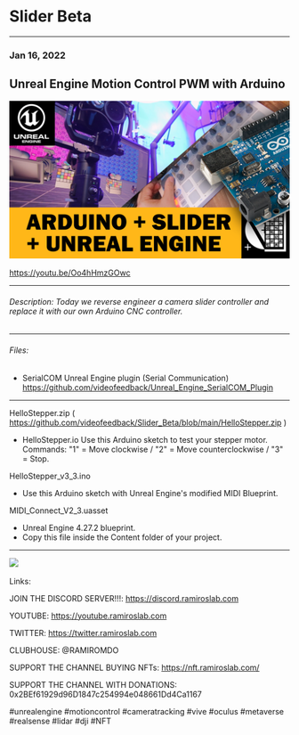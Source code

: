 # Slider Beta

-------------------------------------------------------------------------------------------------------
### Jan 16, 2022
## Unreal Engine Motion Control PWM with Arduino

[![](https://github.com/videofeedback/Slider_Beta/blob/main/CARD-SLIDER-ARDUINO.png)](https://youtu.be/Oo4hHmzGOwc?sub_confirmation=1)

https://youtu.be/Oo4hHmzGOwc


-------------------------------------------------------------------------------------------------------

###### Description: Today we reverse engineer a camera slider controller and replace it with our own Arduino CNC controller. 

-------------------------------------------------------------------------------------------------------
###### Files:

- SerialCOM Unreal Engine plugin (Serial Communication)
https://github.com/videofeedback/Unreal_Engine_SerialCOM_Plugin

-------------------------------------------------------------------------------------------------------

HelloStepper.zip ( https://github.com/videofeedback/Slider_Beta/blob/main/HelloStepper.zip )
 
- HelloStepper.io
 Use this Arduino sketch to test your stepper motor. Commands: "1" = Move clockwise / "2" = Move counterclockwise / "3" = Stop.

HelloStepper_v3_3.ino
  - Use this Arduino sketch with Unreal Engine's modified MIDI Blueprint.

MIDI_Connect_V2_3.uasset
  - Unreal Engine 4.27.2 blueprint.
  - Copy this file inside the Content folder of your project.

-------------------------------------------------------------------------------------------------------



[![](https://github.com/videofeedback/Slider_Beta/blob/main/cnc_shield_pin-out.png)](https://github.com/videofeedback/Slider_Beta/blob/main/cnc_shield_pin-out.png)







Links:

JOIN THE DISCORD SERVER!!!: https://discord.ramiroslab.com

YOUTUBE: https://youtube.ramiroslab.com

TWITTER: https://twitter.ramiroslab.com

CLUBHOUSE: @RAMIROMDO

SUPPORT THE CHANNEL BUYING NFTs: https://nft.ramiroslab.com/

SUPPORT THE CHANNEL WITH DONATIONS: 0x2BEf61929d96D1847c254994e048661Dd4Ca1167

#unrealengine #motioncontrol #cameratracking #vive #oculus #metaverse #realsense #lidar #dji #NFT

